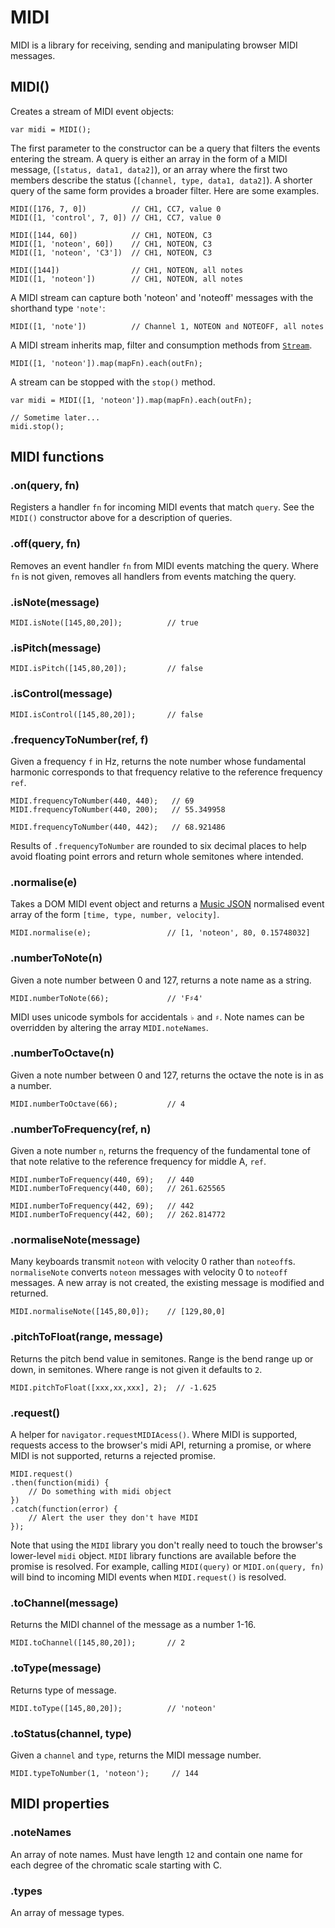 # MIDI

MIDI is a library for receiving, sending and manipulating browser MIDI messages.


## MIDI()

Creates a stream of MIDI event objects:

    var midi = MIDI();

The first parameter to the constructor can be a query that filters the events
entering the stream. A query is either an array in the form of a MIDI message,
(`[status, data1, data2]`), or an array where the first two members describe
the status (`[channel, type, data1, data2]`). A shorter query of the same form
provides a broader filter. Here are some examples.

    MIDI([176, 7, 0])          // CH1, CC7, value 0
    MIDI([1, 'control', 7, 0]) // CH1, CC7, value 0

    MIDI([144, 60])            // CH1, NOTEON, C3
    MIDI([1, 'noteon', 60])    // CH1, NOTEON, C3
    MIDI([1, 'noteon', 'C3'])  // CH1, NOTEON, C3

    MIDI([144])                // CH1, NOTEON, all notes
    MIDI([1, 'noteon'])        // CH1, NOTEON, all notes

A MIDI stream can capture both 'noteon' and 'noteoff' messages with the
shorthand type `'note'`:

    MIDI([1, 'note'])          // Channel 1, NOTEON and NOTEOFF, all notes

A MIDI stream inherits map, filter and consumption methods from
<a href="//github.com/stephband/Fn">`Stream`</a>.

    MIDI([1, 'noteon']).map(mapFn).each(outFn);

A stream can be stopped with the `stop()` method.

	var midi = MIDI([1, 'noteon']).map(mapFn).each(outFn);

	// Sometime later...
	midi.stop();


## MIDI functions

### .on(query, fn)

Registers a handler `fn` for incoming MIDI events that match `query`. See the
`MIDI()` constructor above for a description of queries.

### .off(query, fn)

Removes an event handler `fn` from MIDI events matching the query. Where
`fn` is not given, removes all handlers from events matching the query.

<!--
### .normalise(e)

Takes a MIDI message array and returns a
<a href="https://github.com/sound-io/music-json-spec">Music JSON</a> event
array. Music JSON events have the form:

    [timestamp, type, data ... ]

Note velocity, controller data and aftertouch data are normalised as floats in
the range 0-1, while pitch bend data is normalised to floats representing
semitones. For example:

    MIDI.normalise([145,80,20], 1);    // [1, 'noteon', 80, 0.15748032]
    MIDI.normalise([180,1,127], 2);    // [2, 'control', 1, 1]
    MIDI.normalise([231,62,119], 3);   // [3, "pitch", 1.73409840]
    MIDI.normalise([168,62,119], 4);   // [4, "aftertouch", 62, 0.93700787]
-->

### .isNote(message)

    MIDI.isNote([145,80,20]);          // true

### .isPitch(message)

    MIDI.isPitch([145,80,20]);         // false

### .isControl(message)

    MIDI.isControl([145,80,20]);       // false

### .frequencyToNumber(ref, f)

Given a frequency `f` in Hz, returns the note number whose fundamental
harmonic corresponds to that frequency relative to the reference frequency `ref`.

    MIDI.frequencyToNumber(440, 440);   // 69
    MIDI.frequencyToNumber(440, 200);   // 55.349958

    MIDI.frequencyToNumber(440, 442);   // 68.921486

Results of <code>.frequencyToNumber</code> are rounded to six decimal places
to help avoid floating point errors and return whole semitones where intended.

### .normalise(e)

Takes a DOM MIDI event object and returns a
<a href="https://github.com/sound-io/music-json-spec">Music JSON</a> normalised
event array of the form `[time, type, number, velocity]`.

    MIDI.normalise(e);                 // [1, 'noteon', 80, 0.15748032]

### .numberToNote(n)

Given a note number between 0 and 127, returns a note name as a string.

    MIDI.numberToNote(66);             // 'F♯4'

MIDI uses unicode symbols for accidentals `♭` and `♯`. Note names can be
overridden by altering the array `MIDI.noteNames`.

### .numberToOctave(n)

Given a note number between 0 and 127, returns the octave the note is in as a number. 

    MIDI.numberToOctave(66);           // 4

### .numberToFrequency(ref, n)

Given a note number <code>n</code>, returns the frequency of the fundamental
tone of that note relative to the reference frequency for middle A, `ref`.

    MIDI.numberToFrequency(440, 69);   // 440
    MIDI.numberToFrequency(440, 60);   // 261.625565

    MIDI.numberToFrequency(442, 69);   // 442
    MIDI.numberToFrequency(442, 60);   // 262.814772

### .normaliseNote(message)

Many keyboards transmit <code>noteon</code> with velocity 0 rather than
`noteoff`s. `normaliseNote` converts `noteon` messages with velocity 0 to
`noteoff` messages. A new array is not created, the existing message is
modified and returned.

    MIDI.normaliseNote([145,80,0]);    // [129,80,0]

### .pitchToFloat(range, message)

Returns the pitch bend value in semitones. Range is the bend range up or down,
in semitones. Where range is not given it defaults to <code>2</code>.

    MIDI.pitchToFloat([xxx,xx,xxx], 2);  // -1.625

### .request()

A helper for `navigator.requestMIDIAcess()`. Where MIDI is supported, requests
access to the browser's midi API, returning a promise, or where MIDI is not
supported, returns a rejected promise.

    MIDI.request()
    .then(function(midi) {
        // Do something with midi object
    })
    .catch(function(error) {
        // Alert the user they don't have MIDI
    });

Note that using the `MIDI` library you don't really need to touch the browser's
lower-level `midi` object. `MIDI` library functions are available before the
promise is resolved. For example, calling `MIDI(query)` or `MIDI.on(query, fn)`
will bind to incoming MIDI events when `MIDI.request()` is resolved.

### .toChannel(message)

Returns the MIDI channel of the message as a number 1-16.

    MIDI.toChannel([145,80,20]);       // 2

### .toType(message)

Returns type of message.

    MIDI.toType([145,80,20]);          // 'noteon'

### .toStatus(channel, type)

Given a <code>channel</code> and <code>type</code>, returns the MIDI message number.

    MIDI.typeToNumber(1, 'noteon');     // 144

## MIDI properties

### .noteNames

An array of note names. Must have length `12` and contain one name for each
degree of the chromatic scale starting with C.

### .types

An array of message types.
